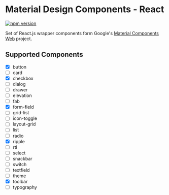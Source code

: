 Material Design Components - React
=============================

[![npm version](https://badge.fury.io/js/mdc-react.svg)](https://badge.fury.io/js/mdc-react)

Set of React.js wrapper components form Google's [Material Components Web](
https://github.com/material-components/material-components-web) project.

Supported Components
--------------------
- [x] button
- [ ] card
- [x] checkbox
- [ ] dialog
- [ ] drawer
- [ ] elevation
- [ ] fab
- [x] form-field
- [ ] grid-list
- [ ] icon-toggle
- [ ] layout-grid
- [ ] list
- [ ] radio
- [x] ripple
- [ ] rtl
- [ ] select
- [ ] snackbar
- [ ] switch
- [ ] textfield
- [ ] theme
- [x] toolbar
- [ ] typography

